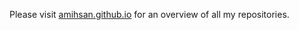 Please visit [amihsan.github.io](https://amihsan.github.io/) for an overview of all my repositories.